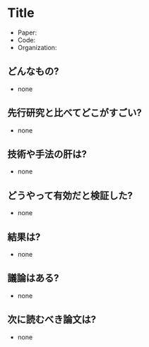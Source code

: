 # Title
- Paper: 
- Code: 
- Organization: 

## どんなもの?
- none

## 先行研究と比べてどこがすごい?
- none

## 技術や手法の肝は?
- none

## どうやって有効だと検証した?
- none

## 結果は?
- none

## 議論はある?
- none

## 次に読むべき論文は?
- none
